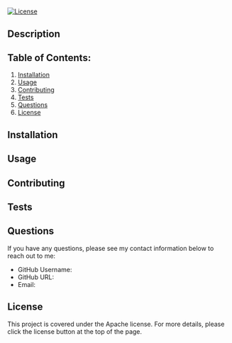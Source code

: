 
  # 

  [![License](https://img.shields.io/badge/License-Apache_2.0-blue.svg)](https://opensource.org/licenses/Apache-2.0)

  ## Description
   

  ## Table of Contents:
  1. [Installation](#Installation)
  2. [Usage](#Usage)  
  3. [Contributing](#Contributing)
  4. [Tests](#Tests)
  5. [Questions](#Questions)
  6. [License](#License)


## Installation


## Usage


## Contributing


## Tests


## Questions
If you have any questions, please see my contact information below to reach out to me:
* GitHub Username:  
* GitHub URL: 
* Email: 

## License
This project is covered under the Apache license. For more details, please click the license button at the top of the page.
